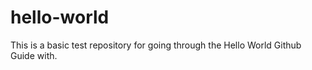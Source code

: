 # hello-world

This is a basic test repository for going through the Hello World Github Guide with.

